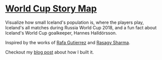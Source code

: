 **[World Cup Story Map](https://roxyi.github.io/world_cup_story_map/)**
===============================

Visualize how small Iceland's population is, where the players play, Iceland's all matches during Russia World Cup 2018, and a fun fact about Iceland's World Cup goalkeeper, Hannes Halldórsson.

Inspired by the works of [Rafa Gutierrez](https://blog.mapbox.com/world-map-cup-round-3-38e7edff89a6) and [Rasagy Sharma](https://blog.mapbox.com/advanced-guide-customize-controls-more-a543e27c5fd1). 

Checkout my [blog post](https://medium.com/@yixu0215/tell-a-story-by-map-64e4d2db61e) about how I built it.

